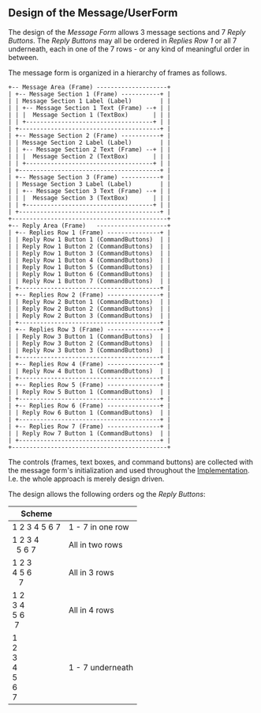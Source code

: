 ## Design of the Message/UserForm

The design of the _Message Form_ allows 3 message sections and 7 _Reply Buttons_. The _Reply Buttons_ may all be ordered in _Replies Row 1_ or all 7 underneath, each in one of the 7 rows - or any kind of meaningful order in between.

The message form is organized in a hierarchy of frames as follows.

    +-- Message Area (Frame) --------------------+
    | +-- Message Section 1 (Frame) -----------+ |
    | | Message Section 1 Label (Label)        | |
    | | +-- Message Section 1 Text (Frame) --+ | |
    | | |  Message Section 1 (TextBox)       | | |
    | | +------------------------------------+ | |
    | +----------------------------------------+ |
    | +-- Message Section 2 (Frame) -----------+ |
    | | Message Section 2 Label (Label)        | |
    | | +-- Message Section 2 Text (Frame) --+ | |
    | | |  Message Section 2 (TextBox)       | | |
    | | +------------------------------------+ | |
    | +----------------------------------------+ |
    | +-- Message Section 3 (Frame) -----------+ |
    | | Message Section 3 Label (Label)        | |
    | | +-- Message Section 3 Text (Frame) --+ | |
    | | |  Message Section 3 (TextBox)       | | |
    | | +------------------------------------+ | |
    | +----------------------------------------+ |
    +--------------------------------------------+
    +-- Reply Area (Frame)   --------------------+
    | +-- Replies Row 1 (Frame) ---------------+ |
    | | Reply Row 1 Button 1 (CommandButtons)  | |
    | | Reply Row 1 Button 2 (CommandButtons)  | |
    | | Reply Row 1 Button 3 (CommandButtons)  | |
    | | Reply Row 1 Button 4 (CommandButtons)  | |
    | | Reply Row 1 Button 5 (CommandButtons)  | |
    | | Reply Row 1 Button 6 (CommandButtons)  | |
    | | Reply Row 1 Button 7 (CommandButtons)  | |
    | +----------------------------------------+ |
    | +-- Replies Row 2 (Frame) ---------------+ |
    | | Reply Row 2 Button 1 (CommandButtons)  | |
    | | Reply Row 2 Button 2 (CommandButtons)  | |
    | | Reply Row 2 Button 3 (CommandButtons)  | |
    | +----------------------------------------+ |
    | +-- Replies Row 3 (Frame) ---------------+ |
    | | Reply Row 3 Button 1 (CommandButtons)  | |
    | | Reply Row 3 Button 2 (CommandButtons)  | |
    | | Reply Row 3 Button 3 (CommandButtons)  | |
    | +----------------------------------------+ |
    | +-- Replies Row 4 (Frame) ---------------+ |
    | | Reply Row 4 Button 1 (CommandButtons)  | |
    | +----------------------------------------+ |
    | +-- Replies Row 5 (Frame) ---------------+ |
    | | Reply Row 5 Button 1 (CommandButtons)  | |
    | +----------------------------------------+ |
    | +-- Replies Row 6 (Frame) ---------------+ |
    | | Reply Row 6 Button 1 (CommandButtons)  | |
    | +----------------------------------------+ |
    | +-- Replies Row 7 (Frame) ---------------+ |
    | | Reply Row 7 Button 1 (CommandButtons)  | |
    | +----------------------------------------+ |
    +--------------------------------------------+
 
The controls (frames, text boxes, and command buttons) are collected with the message form's initialization and used throughout the [Implementation](#implementation.md). I.e. the whole approach is merely design driven.

The design allows the following orders og the _Reply Buttons_:

| Scheme |      |
| - | - |
| 1 2 3 4 5 6 7 | 1 - 7 in one row |
| 1 2 3 4<br> &nbsp; 5 6 7 | All in two rows|
| 1 2 3<br>4 5 6<br>&nbsp;&nbsp;&nbsp;7 | All in 3 rows|
| 1 2<br>3 4<br>5 6<br>&nbsp;7 | All in 4 rows |
| 1<br>2<br>3<br>4<br>5<br>6<br>7 | 1 - 7 underneath |
